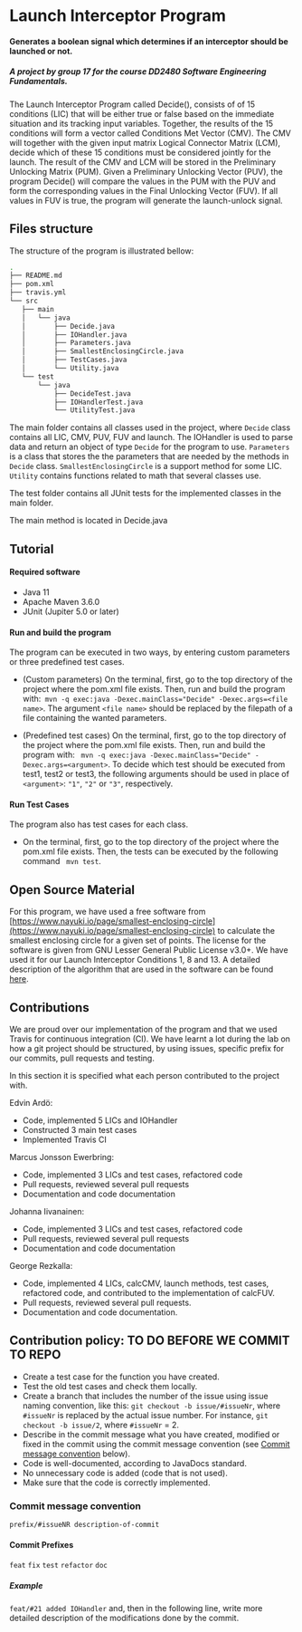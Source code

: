# Launch Interceptor Program
#### Generates a boolean signal which determines if an interceptor should be launched or not.

##### A project by group 17 for the course DD2480 Software Engineering Fundamentals.

The Launch Interceptor Program called Decide(), consists of of 15 conditions (LIC) that will be either true or false based on the immediate situation and its tracking input variables. Together, the results of the 15 conditions will form a vector called Conditions Met Vector (CMV). The CMV will together with the given input matrix Logical Connector Matrix (LCM), decide which of these 15 conditions must be considered jointly for the launch. The result of the CMV and LCM will be stored in the Preliminary Unlocking Matrix (PUM). Given a Preliminary Unlocking Vector (PUV), the program Decide() will compare the values in the PUM with the PUV and form the corresponding values in the Final Unlocking Vector (FUV). If all values in FUV is true, the program will generate the launch-unlock signal.

## Files structure
The structure of the program is illustrated bellow:
```bash
.
├── README.md
├── pom.xml
├── travis.yml
└── src
   ├── main
   │   └── java
   │       ├── Decide.java
   │       ├── IOHandler.java
   │       ├── Parameters.java
   │       ├── SmallestEnclosingCircle.java
   │       ├── TestCases.java
   │       └── Utility.java
   └── test
       └── java
           ├── DecideTest.java
           ├── IOHandlerTest.java
           └── UtilityTest.java
```
The main folder contains all classes used in the project, where `Decide` class contains all LIC, CMV, PUV, FUV and launch. The IOHandler is used to parse data
and return an object of type `Decide` for the program to use. `Parameters` is a class that stores the the parameters that are needed by the methods in `Decide` class. `SmallestEnclosingCircle` is a support
method for some LIC. `Utility` contains functions related to math that several classes use.

The test folder contains all JUnit tests for the implemented classes in the main folder.

The main method is located in Decide.java 
## Tutorial
#### Required software
* Java 11
* Apache Maven 3.6.0
* JUnit (Jupiter 5.0 or later)

#### Run and build the program
The program can be executed in two ways, by entering custom parameters or three predefined test cases.
* (Custom parameters) On the terminal, first, go to the top directory of the project where the pom.xml file exists. Then, run and build the program with:` mvn -q exec:java -Dexec.mainClass="Decide" -Dexec.args=<file name>`. The argument `<file name>` should be replaced by the filepath of a file containing the wanted parameters.

* (Predefined test cases) On the terminal, first, go to the top directory of the project where the pom.xml file exists. Then, run and build the program with:
` mvn -q exec:java -Dexec.mainClass="Decide" -Dexec.args=<argument>`. To decide which test should be executed from test1, test2 or test3, the following arguments should be used in place of `<argument>`: `"1"`, `"2"` or `"3"`, respectively.

#### Run Test Cases
The program also has test cases for each class.
* On the terminal, first, go to the top directory of the project where the pom.xml file exists. Then, the tests can be executed by the following command ` mvn test`.

## Open Source Material
For this program, we have used a free software from [https://www.nayuki.io/page/smallest-enclosing-circle](https://www.nayuki.io/page/smallest-enclosing-circle) to calculate the smallest enclosing circle for a given set of points. The license for the software is given from GNU Lesser General Public License v3.0+. We have used it for our Launch Interceptor Conditions 1, 8 and 13. A detailed description of the algorithm that are used in the software can be found [here](https://www.nayuki.io/res/smallest-enclosing-circle/computational-geometry-lecture-6.pdf).

## Contributions
We are proud over our implementation of the program and that we used Travis for continuous integration (CI). We have learnt a lot during the lab on how a git project should be structured, by using issues, specific prefix for our commits, pull requests and testing.

In this section it is specified what each person contributed to the project with.

Edvin Ardö:
* Code, implemented 5 LICs and IOHandler
* Constructed 3 main test cases
* Implemented Travis CI

Marcus Jonsson Ewerbring:
* Code, implemented 3 LICs and test cases, refactored code
* Pull requests, reviewed several pull requests
* Documentation and code documentation

Johanna Iivanainen:
* Code, implemented 3 LICs and test cases, refactored code
* Pull requests, reviewed several pull requests
* Documentation and code documentation

George Rezkalla:
* Code, implemented 4 LICs, calcCMV, launch methods, test cases, refactored code, and contributed to the implementation of calcFUV.
* Pull requests, reviewed several pull requests.
* Documentation and code documentation.

## Contribution policy: TO DO BEFORE WE COMMIT TO REPO
* Create a test case for the function you have created.
* Test the old test cases and check them locally.
* Create a branch that includes the number of the issue using issue naming convention, like this: `git checkout -b issue/#issueNr`, where `#issueNr` is replaced by the actual issue number. For instance, `git checkout -b issue/2`, where `#issueNr` = 2.
* Describe in the commit message what you have created, modified or fixed in the commit using the commit message convention (see [Commit message convention](#commit-message-convention) below).
* Code is well-documented, according to JavaDocs standard.
* No unnecessary code is added (code that is not used).
* Make sure that the code is correctly implemented.
### Commit message convention
`prefix/#issueNR description-of-commit`

#### Commit Prefixes
`feat`
`fix`
`test`
`refactor`
`doc`

##### Example
`feat/#21 added IOHandler` and, then in the following line, write more detailed description of the modifications done by the commit.
